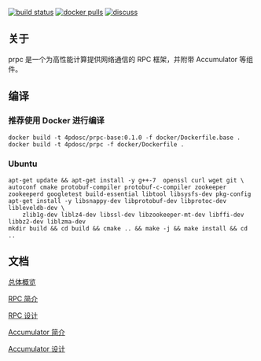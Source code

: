 [![build status](https://github.com/4paradigm/prpc/actions/workflows/build.yml/badge.svg)](https://github.com/4paradigm/prpc/actions/workflows/build.yml)
[![docker pulls](https://img.shields.io/docker/pulls/4pdosc/prpc.svg)](https://hub.docker.com/r/4pdosc/prpc)
[![discuss](https://img.shields.io/badge/Discuss-Ask%20Questions-blue)](https://github.com/4paradigm/prpc/discussions)

## 关于

prpc 是一个为高性能计算提供网络通信的 RPC 框架，并附带 Accumulator 等组件。

## 编译

### 推荐使用 Docker 进行编译

```
docker build -t 4pdosc/prpc-base:0.1.0 -f docker/Dockerfile.base .
docker build -t 4pdosc/prpc -f docker/Dockerfile .
```

### Ubuntu

```
apt-get update && apt-get install -y g++-7  openssl curl wget git \
autoconf cmake protobuf-compiler protobuf-c-compiler zookeeper zookeeperd googletest build-essential libtool libsysfs-dev pkg-config
apt-get install -y libsnappy-dev libprotobuf-dev libprotoc-dev libleveldb-dev \
    zlib1g-dev liblz4-dev libssl-dev libzookeeper-mt-dev libffi-dev libbz2-dev liblzma-dev
mkdir build && cd build && cmake .. && make -j && make install && cd ..
```

## 文档

[总体概览](src/README.md)

[RPC 简介](src/rpc/README.md)

[RPC 设计](src/rpc/Design.md)

[Accumulator 简介](src/accumulator/README.md)

[Accumulator 设计](src/accumulator/Design.md)
